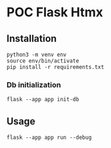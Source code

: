 # POC Flask Htmx

## Installation
```
python3 -m venv env
source env/bin/activate
pip install -r requirements.txt
```
### Db initialization
```
flask --app app init-db
```

## Usage
```
flask --app app run --debug
```
